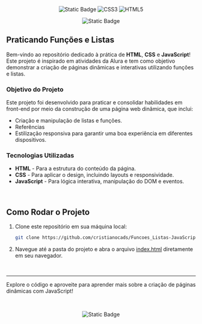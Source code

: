 
<div align="center">

![Static Badge](https://img.shields.io/badge/javascript-%25.svg?style=for-the-badge&logo=javascript&logoColor=%232E2C2E&color=yellow)
![CSS3](https://img.shields.io/badge/css3-%231572B6.svg?style=for-the-badge&logo=css3&logoColor=white)
![HTML5](https://img.shields.io/badge/html5-%23E34F26.svg?style=for-the-badge&logo=html5&logoColor=white)

![Static Badge](https://img.shields.io/badge/LICENSE%20-%20CC0%20v1.0%20-%20%2353A2FC?style=flat)

</div>

## Praticando Funções e Listas

Bem-vindo ao repositório dedicado à prática de **HTML**, **CSS** e **JavaScript**! Este projeto é inspirado em atividades da Alura e tem como objetivo demonstrar a criação de páginas dinâmicas e interativas utilizando funções e listas.

### Objetivo do Projeto

Este projeto foi desenvolvido para praticar e consolidar habilidades em front-end por meio da construção de uma página web dinâmica, que inclui:

- Criação e manipulação de listas e funções.
- Referências
- Estilização responsiva para garantir uma boa experiência em diferentes dispositivos.

### Tecnologias Utilizadas

- **HTML** - Para a estrutura do conteúdo da página.
- **CSS** - Para aplicar o design, incluindo layouts e responsividade.
- **JavaScript** - Para lógica interativa, manipulação do DOM e eventos.

<br>

## Como Rodar o Projeto

1. Clone este repositório em sua máquina local:

    ```bash
    git clone https://github.com/cristianocads/Funcoes_Listas-JavaScript.git
    ```

2. Navegue até a pasta do projeto e abra o arquivo [index.html](index.html) diretamente em seu navegador.

<br>

---

Explore o código e aproveite para aprender mais sobre a criação de páginas dinâmicas com JavaScript!

</br>

<div align="center">

![Static Badge](https://img.shields.io/badge/Colabore%20com%20seu%20conhecimento%20%F0%9F%A4%98-%233583F0)

</div>

